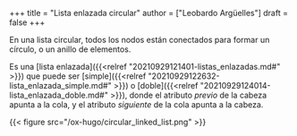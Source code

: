 +++
title = "Lista enlazada circular"
author = ["Leobardo Argüelles"]
draft = false
+++

En una lista circular, todos los nodos están conectados para formar un círculo,
o un anillo de elementos.

Es una [lista enlazada]({{<relref "20210929121401-listas_enlazadas.md#" >}}) que puede ser [simple]({{<relref "20210929122632-lista_enlazada_simple.md#" >}}) o [doble]({{<relref "20210929124014-lista_enlazada_doble.md#" >}}), donde el atributo _previo_
de la cabeza apunta a la cola, y el atributo _siguiente_ de la cola apunta a la cabeza.

{{< figure src="/ox-hugo/circular_linked_list.png" >}}
